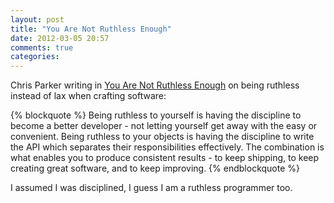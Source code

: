 ```yaml
---
layout: post
title: "You Are Not Ruthless Enough"
date: 2012-03-05 20:57
comments: true
categories: 
---
```


Chris Parker writing in [You Are Not Ruthless Enough](http://playswithfire.com/blog/2012/02/19/you-are-not-ruthless-enough/) on being ruthless instead of lax when crafting software:

{% blockquote %}
Being ruthless to yourself is having the discipline to become a better developer - not letting yourself get away with the easy or convenient. Being ruthless to your objects is having the discipline to write the API which separates their responsibilities effectively. The combination is what enables you to produce consistent results - to keep shipping, to keep creating great software, and to keep improving.
{% endblockquote %}

I assumed I was disciplined, I guess I am a ruthless programmer too.
